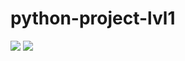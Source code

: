 # python-project-lvl1
<a href="https://codeclimate.com/github/Filkin-S/python-project-lvl1/maintainability"><img src="https://api.codeclimate.com/v1/badges/79bc178c3658a38bfbc9/maintainability" /></a>
<a href="https://codeclimate.com/github/Filkin-S/python-project-lvl1/test_coverage"><img src="https://api.codeclimate.com/v1/badges/79bc178c3658a38bfbc9/test_coverage" /></a>
